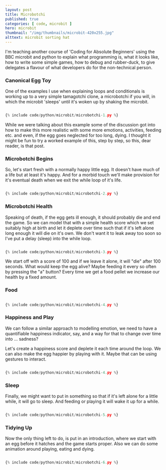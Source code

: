 ```yaml
---
layout: post
title: Microbotchi
published: true
categories: [ code, microbit ]
hero: microbit
thumbnail: "/img/thumbnails/microbit-420x255.jpg"
alttext: microbit sorting hat
---
```


I'm teaching another course of 'Coding for Absolute Beginners' using the BBC microbit and python to explain 
what programming is, what it looks like, how to write some simple games, how to debug and rubber-duck, to give 
delegates a flavour of what developers do for the non-technical person. 

### Canonical Egg Toy

One of the examples I use when explaining loops and conditionals is working up to a very simple tamagotchi clone, a 
microbotchi if you will, in which the microbit 'sleeps' until it's woken up by shaking the microbit.


```python

{% include code/python/microbit/microbotchi-1.py %}

```

While we were talking about this example some of the discussion got into how to make this more realistic with 
some more emotions, activities, feeding etc. and even, if the egg goes neglected for too long, dying. I thought it 
might be fun to try a worked example of this, step by step, so this, dear reader, is that post. 


### Microbotchi Begins

So, let's start fresh with a normally happy little egg. It doesn't have much of a life but at least it's happy. And for 
a morbid touch we'll make provision for it's eventual death when we exit the while loop of it's life.


```python

{% include code/python/microbit/microbotchi-2.py %}

```


### Microbotchi Health

Speaking of death, if the egg gets ill enough, it should probably die and end the game. So we can model that with a simple 
health score which we set suitably high at birth and let it deplete over time such that if it's left alone long enough 
it will die on it's own. We don't want it to leak away too soon so I've put a delay (sleep) into the while loop.

```python

{% include code/python/microbit/microbotchi-3.py %}

```

We start off with a score of 100 and if we leave it alone, it will "die" after 100 seconds. What would keep the egg alive? 
Maybe feeding it every so often by pressing the "a" button? Every time we get a food pellet we increase our health by a fixed 
amount.


### Food

```python

{% include code/python/microbit/microbotchi-4.py %}

```


### Happiness and Play

We can follow a similar approach to modelling emotion, we need to have a quantifiable happiness indicator, say, and a way for that 
to change over time into ... sadness?

Let's create a happiness score and deplete it each time around the loop. We can also make the egg happier by playing with it. Maybe 
that can be using gestures to interact.

```python

{% include code/python/microbit/microbotchi-4.py %}

```


### Sleep

Finally, we might want to put in something so that if it's left alone for a little while, it will go to sleep. And feeding or playing it 
will wake it up for a while.

```python

{% include code/python/microbit/microbotchi-5.py %}

```


### Tidying Up

Now the only thing left to do, is put in an introduction, where we start with an egg before it hatches and the game starts proper. Also 
we can do some animation around playing, eating and dying.

```python

{% include code/python/microbit/microbotchi-6.py %}

```


